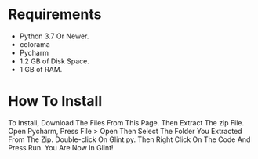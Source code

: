 # Requirements

* Python 3.7 Or Newer.
* colorama
* Pycharm
* 1.2 GB of Disk Space.
* 1 GB of RAM.


# How To Install

To Install, Download The Files From This Page. Then Extract The zip File.
Open Pycharm, Press File > Open Then Select The Folder You Extracted From The Zip.
Double-click On Glint.py.
Then Right Click On The Code And Press Run.
You Are Now In Glint!
